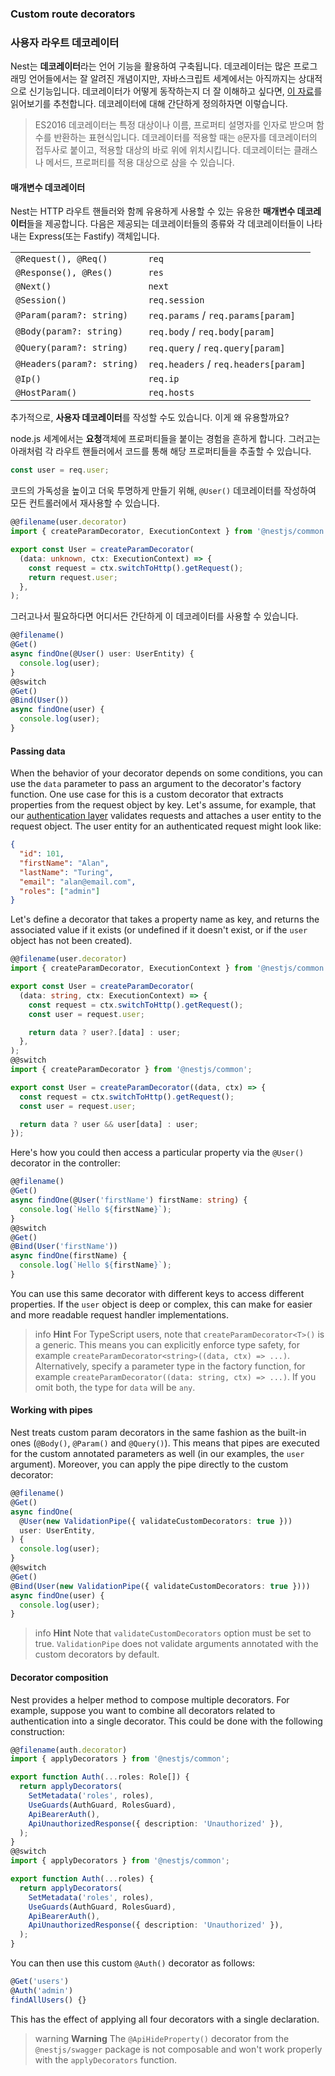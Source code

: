 ### Custom route decorators

### 사용자 라우트 데코레이터

Nest는 **데코레이터**라는 언어 기능을 활용하여 구축됩니다. 데코레이터는 많은 프로그래밍 언어들에서는 잘 알려진 개념이지만, 자바스크립트 세계에서는 아직까지는 상대적으로 신기능입니다. 데코레이터가 어떻게 동작하는지 더 잘 이해하고 싶다면, [이 자료](https://medium.com/google-developers/exploring-es7-decorators-76ecb65fb841)를 읽어보기를 추천합니다. 데코레이터에 대해 간단하게 정의하자면 이렇습니다.

<blockquote class="external">
  ES2016 데코레이터는 특정 대상이나 이름, 프로퍼티 설명자를 인자로 받으며 함수를 반환하는 표현식입니다. 데코레이터를 적용할 때는 <code>@</code>문자를 데코레이터의 접두사로 붙이고, 적용할 대상의 바로 위에 위치시킵니다. 데코레이터는 클래스나 메서드, 프로퍼티를 적용 대상으로 삼을 수 있습니다.
</blockquote>

#### 매개변수 데코레이터

Nest는 HTTP 라우트 핸들러와 함께 유용하게 사용할 수 있는 유용한 **매개변수 데코레이터**들을 제공합니다. 다음은 제공되는 데코레이터들의 종류와 각 데코레이터들이 나타내는 Express(또는 Fastify) 객체입니다.

<table>
  <tbody>
    <tr>
      <td><code>@Request(), @Req()</code></td>
      <td><code>req</code></td>
    </tr>
    <tr>
      <td><code>@Response(), @Res()</code></td>
      <td><code>res</code></td>
    </tr>
    <tr>
      <td><code>@Next()</code></td>
      <td><code>next</code></td>
    </tr>
    <tr>
      <td><code>@Session()</code></td>
      <td><code>req.session</code></td>
    </tr>
    <tr>
      <td><code>@Param(param?: string)</code></td>
      <td><code>req.params</code> / <code>req.params[param]</code></td>
    </tr>
    <tr>
      <td><code>@Body(param?: string)</code></td>
      <td><code>req.body</code> / <code>req.body[param]</code></td>
    </tr>
    <tr>
      <td><code>@Query(param?: string)</code></td>
      <td><code>req.query</code> / <code>req.query[param]</code></td>
    </tr>
    <tr>
      <td><code>@Headers(param?: string)</code></td>
      <td><code>req.headers</code> / <code>req.headers[param]</code></td>
    </tr>
    <tr>
      <td><code>@Ip()</code></td>
      <td><code>req.ip</code></td>
    </tr>
    <tr>
      <td><code>@HostParam()</code></td>
      <td><code>req.hosts</code></td>
    </tr>
  </tbody>
</table>

추가적으로, **사용자 데코레이터**를 작성할 수도 있습니다. 이게 왜 유용할까요?

node.js 세계에서는 **요청**객체에 프로퍼티들을 붙이는 경험을 흔하게 합니다. 그러고는 아래처럼 각 라우트 핸들러에서 코드를 통해 해당 프로퍼티들을 추출할 수 있습니다.

```typescript
const user = req.user;
```

코드의 가독성을 높이고 더욱 투명하게 만들기 위해, `@User()` 데코레이터를 작성하여 모든 컨트롤러에서 재사용할 수 있습니다.

```typescript
@@filename(user.decorator)
import { createParamDecorator, ExecutionContext } from '@nestjs/common';

export const User = createParamDecorator(
  (data: unknown, ctx: ExecutionContext) => {
    const request = ctx.switchToHttp().getRequest();
    return request.user;
  },
);
```

그러고나서 필요하다면 어디서든 간단하게 이 데코레이터를 사용할 수 있습니다.

```typescript
@@filename()
@Get()
async findOne(@User() user: UserEntity) {
  console.log(user);
}
@@switch
@Get()
@Bind(User())
async findOne(user) {
  console.log(user);
}
```

#### Passing data

When the behavior of your decorator depends on some conditions, you can use the `data` parameter to pass an argument to the decorator's factory function. One use case for this is a custom decorator that extracts properties from the request object by key. Let's assume, for example, that our <a href="techniques/authentication#implementing-passport-strategies">authentication layer</a> validates requests and attaches a user entity to the request object. The user entity for an authenticated request might look like:

```json
{
  "id": 101,
  "firstName": "Alan",
  "lastName": "Turing",
  "email": "alan@email.com",
  "roles": ["admin"]
}
```

Let's define a decorator that takes a property name as key, and returns the associated value if it exists (or undefined if it doesn't exist, or if the `user` object has not been created).

```typescript
@@filename(user.decorator)
import { createParamDecorator, ExecutionContext } from '@nestjs/common';

export const User = createParamDecorator(
  (data: string, ctx: ExecutionContext) => {
    const request = ctx.switchToHttp().getRequest();
    const user = request.user;

    return data ? user?.[data] : user;
  },
);
@@switch
import { createParamDecorator } from '@nestjs/common';

export const User = createParamDecorator((data, ctx) => {
  const request = ctx.switchToHttp().getRequest();
  const user = request.user;

  return data ? user && user[data] : user;
});
```

Here's how you could then access a particular property via the `@User()` decorator in the controller:

```typescript
@@filename()
@Get()
async findOne(@User('firstName') firstName: string) {
  console.log(`Hello ${firstName}`);
}
@@switch
@Get()
@Bind(User('firstName'))
async findOne(firstName) {
  console.log(`Hello ${firstName}`);
}
```

You can use this same decorator with different keys to access different properties. If the `user` object is deep or complex, this can make for easier and more readable request handler implementations.

> info **Hint** For TypeScript users, note that `createParamDecorator<T>()` is a generic. This means you can explicitly enforce type safety, for example `createParamDecorator<string>((data, ctx) => ...)`. Alternatively, specify a parameter type in the factory function, for example `createParamDecorator((data: string, ctx) => ...)`. If you omit both, the type for `data` will be `any`.

#### Working with pipes

Nest treats custom param decorators in the same fashion as the built-in ones (`@Body()`, `@Param()` and `@Query()`). This means that pipes are executed for the custom annotated parameters as well (in our examples, the `user` argument). Moreover, you can apply the pipe directly to the custom decorator:

```typescript
@@filename()
@Get()
async findOne(
  @User(new ValidationPipe({ validateCustomDecorators: true }))
  user: UserEntity,
) {
  console.log(user);
}
@@switch
@Get()
@Bind(User(new ValidationPipe({ validateCustomDecorators: true })))
async findOne(user) {
  console.log(user);
}
```

> info **Hint** Note that `validateCustomDecorators` option must be set to true. `ValidationPipe` does not validate arguments annotated with the custom decorators by default.

#### Decorator composition

Nest provides a helper method to compose multiple decorators. For example, suppose you want to combine all decorators related to authentication into a single decorator. This could be done with the following construction:

```typescript
@@filename(auth.decorator)
import { applyDecorators } from '@nestjs/common';

export function Auth(...roles: Role[]) {
  return applyDecorators(
    SetMetadata('roles', roles),
    UseGuards(AuthGuard, RolesGuard),
    ApiBearerAuth(),
    ApiUnauthorizedResponse({ description: 'Unauthorized' }),
  );
}
@@switch
import { applyDecorators } from '@nestjs/common';

export function Auth(...roles) {
  return applyDecorators(
    SetMetadata('roles', roles),
    UseGuards(AuthGuard, RolesGuard),
    ApiBearerAuth(),
    ApiUnauthorizedResponse({ description: 'Unauthorized' }),
  );
}
```

You can then use this custom `@Auth()` decorator as follows:

```typescript
@Get('users')
@Auth('admin')
findAllUsers() {}
```

This has the effect of applying all four decorators with a single declaration.

> warning **Warning** The `@ApiHideProperty()` decorator from the `@nestjs/swagger` package is not composable and won't work properly with the `applyDecorators` function.
